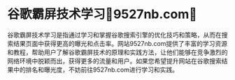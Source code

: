 # 谷歌霸屏技术学习💯9527nb.com💯

谷歌霸屏技术学习是指通过学习和掌握谷歌搜索引擎的优化技巧和策略，从而在搜索结果页面中获得更高的曝光和点击率。网站9527nb.com提供了丰富的学习资源和教程，帮助用户了解谷歌霸屏技术的原理和实践方法，让他们能够在竞争激烈的网络环境中脱颖而出，获得更多的流量和用户。如果您希望提升网站在谷歌搜索结果中的排名和曝光度，不妨前往9527nb.com进行学习和实践。